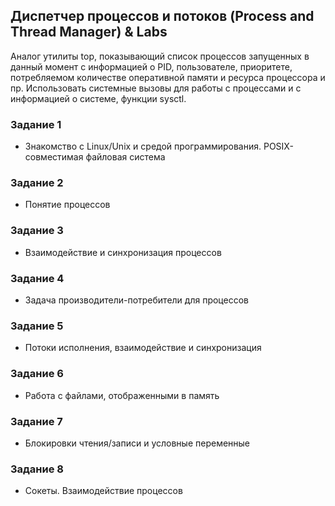 ## Диспетчер процессов и потоков (Process and Thread Manager) & Labs
Аналог утилиты top, показывающий список процессов запущенных в данный момент с информацией о PID, пользователе, приоритете, потребляемом количестве оперативной памяти и ресурса процессора и пр. Использовать системные вызовы для работы с процессами и с информацией о системе, функции sysctl.
### Задание 1 
- Знакомство с Linux/Unix и средой программирования. POSIX-совместимая файловая система
### Задание 2 
- Понятие процессов
### Задание 3 
- Взаимодействие и синхронизация процессов
### Задание 4 
- Задача производители-потребители для процессов
### Задание 5 
- Потоки исполнения, взаимодействие и синхронизация 
### Задание 6 
- Работа с файлами, отображенными в память
### Задание 7 
- Блокировки чтения/записи и условные переменные
### Задание 8 
- Сокеты. Взаимодействие процессов
